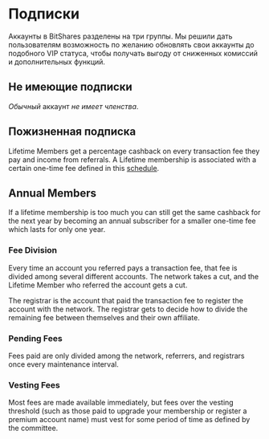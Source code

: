 # Подписки

Аккаунты в BitShares разделены на три группы. Мы решили дать пользователям возможность по желанию обновлять свои аккаунты до подобного VIP статуса, чтобы получать выгоду от сниженных комиссий и дополнительных функций.

## Не имеющие подписки

*Обычный* аккаунт *не имеет членства*.

## Пожизненная подписка

Lifetime Members get a percentage cashback on every transaction fee they pay and income from referrals. A Lifetime membership is associated with a certain one-time fee defined in this [schedule](/explorer/fees).

## Annual Members

If a lifetime membership is too much you can still get the same cashback for the next year by becoming an annual subscriber for a smaller one-time fee which lasts for only one year.

### Fee Division

Every time an account you referred pays a transaction fee, that fee is divided among several different accounts. The network takes a cut, and the Lifetime Member who referred the account gets a cut.

The registrar is the account that paid the transaction fee to register the account with the network. The registrar gets to decide how to divide the remaining fee between themselves and their own affiliate.

### Pending Fees

Fees paid are only divided among the network, referrers, and registrars once every maintenance interval.

### Vesting Fees

Most fees are made available immediately, but fees over the vesting threshold (such as those paid to upgrade your membership or register a premium account name) must vest for some period of time as defined by the committee.